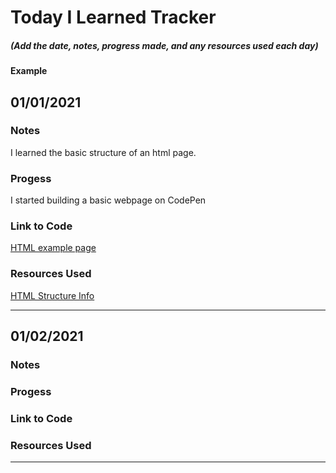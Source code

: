 # Today I Learned Tracker

##### (Add the date, notes, progress made, and any resources used each day)

#### Example

## 01/01/2021

### Notes 
I learned the basic structure of an html page.

### Progess
I started building a basic webpage on CodePen 

### Link to Code
[HTML example page](https://codepen.io/pen)

### Resources Used
[HTML Structure Info](https://developer.mozilla.org/en-US/docs/Learn/HTML/Introduction_to_HTML/Document_and_website_structure)

---

## 01/02/2021

### Notes 

### Progess

### Link to Code

### Resources Used


---



